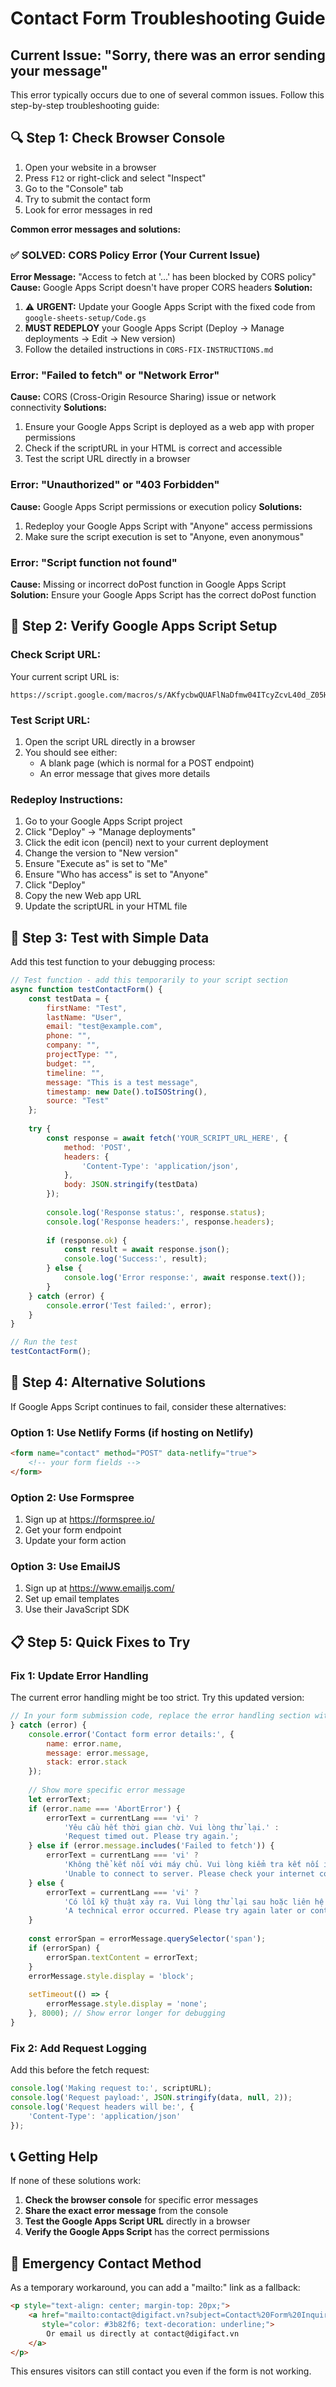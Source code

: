 # Contact Form Troubleshooting Guide

## Current Issue: "Sorry, there was an error sending your message"

This error typically occurs due to one of several common issues. Follow this step-by-step troubleshooting guide:

## 🔍 **Step 1: Check Browser Console**

1. Open your website in a browser
2. Press `F12` or right-click and select "Inspect"
3. Go to the "Console" tab
4. Try to submit the contact form
5. Look for error messages in red

**Common error messages and solutions:**

### ✅ **SOLVED: CORS Policy Error** (Your Current Issue)
**Error Message:** "Access to fetch at '...' has been blocked by CORS policy"
**Cause:** Google Apps Script doesn't have proper CORS headers
**Solution:** 
1. ⚠️ **URGENT:** Update your Google Apps Script with the fixed code from `google-sheets-setup/Code.gs`
2. **MUST REDEPLOY** your Google Apps Script (Deploy → Manage deployments → Edit → New version)
3. Follow the detailed instructions in `CORS-FIX-INSTRUCTIONS.md`

### Error: "Failed to fetch" or "Network Error"
**Cause:** CORS (Cross-Origin Resource Sharing) issue or network connectivity
**Solutions:**
1. Ensure your Google Apps Script is deployed as a web app with proper permissions
2. Check if the scriptURL in your HTML is correct and accessible
3. Test the script URL directly in a browser

### Error: "Unauthorized" or "403 Forbidden"
**Cause:** Google Apps Script permissions or execution policy
**Solutions:**
1. Redeploy your Google Apps Script with "Anyone" access permissions
2. Make sure the script execution is set to "Anyone, even anonymous"

### Error: "Script function not found"
**Cause:** Missing or incorrect doPost function in Google Apps Script
**Solution:** Ensure your Google Apps Script has the correct doPost function

## 🔧 **Step 2: Verify Google Apps Script Setup**

### Check Script URL:
Your current script URL is:
```
https://script.google.com/macros/s/AKfycbwQUAFlNaDfmw04ITcyZcvL40d_Z05HgbldjdiunqafMKyo5HWXrdB2oXgUo8JnkRRmvA/exec
```

### Test Script URL:
1. Open the script URL directly in a browser
2. You should see either:
   - A blank page (which is normal for a POST endpoint)
   - An error message that gives more details

### Redeploy Instructions:
1. Go to your Google Apps Script project
2. Click "Deploy" → "Manage deployments"
3. Click the edit icon (pencil) next to your current deployment
4. Change the version to "New version"
5. Ensure "Execute as" is set to "Me"
6. Ensure "Who has access" is set to "Anyone"
7. Click "Deploy"
8. Copy the new Web app URL
9. Update the scriptURL in your HTML file

## 🧪 **Step 3: Test with Simple Data**

Add this test function to your debugging process:

```javascript
// Test function - add this temporarily to your script section
async function testContactForm() {
    const testData = {
        firstName: "Test",
        lastName: "User",
        email: "test@example.com",
        phone: "",
        company: "",
        projectType: "",
        budget: "",
        timeline: "",
        message: "This is a test message",
        timestamp: new Date().toISOString(),
        source: "Test"
    };
    
    try {
        const response = await fetch('YOUR_SCRIPT_URL_HERE', {
            method: 'POST',
            headers: {
                'Content-Type': 'application/json',
            },
            body: JSON.stringify(testData)
        });
        
        console.log('Response status:', response.status);
        console.log('Response headers:', response.headers);
        
        if (response.ok) {
            const result = await response.json();
            console.log('Success:', result);
        } else {
            console.log('Error response:', await response.text());
        }
    } catch (error) {
        console.error('Test failed:', error);
    }
}

// Run the test
testContactForm();
```

## 🔄 **Step 4: Alternative Solutions**

If Google Apps Script continues to fail, consider these alternatives:

### Option 1: Use Netlify Forms (if hosting on Netlify)
```html
<form name="contact" method="POST" data-netlify="true">
    <!-- your form fields -->
</form>
```

### Option 2: Use Formspree
1. Sign up at https://formspree.io/
2. Get your form endpoint
3. Update your form action

### Option 3: Use EmailJS
1. Sign up at https://www.emailjs.com/
2. Set up email templates
3. Use their JavaScript SDK

## 📋 **Step 5: Quick Fixes to Try**

### Fix 1: Update Error Handling
The current error handling might be too strict. Try this updated version:

```javascript
// In your form submission code, replace the error handling section with:
} catch (error) {
    console.error('Contact form error details:', {
        name: error.name,
        message: error.message,
        stack: error.stack
    });
    
    // Show more specific error message
    let errorText;
    if (error.name === 'AbortError') {
        errorText = currentLang === 'vi' ? 
            'Yêu cầu hết thời gian chờ. Vui lòng thử lại.' : 
            'Request timed out. Please try again.';
    } else if (error.message.includes('Failed to fetch')) {
        errorText = currentLang === 'vi' ? 
            'Không thể kết nối với máy chủ. Vui lòng kiểm tra kết nối internet.' : 
            'Unable to connect to server. Please check your internet connection.';
    } else {
        errorText = currentLang === 'vi' ? 
            'Có lỗi kỹ thuật xảy ra. Vui lòng thử lại sau hoặc liên hệ trực tiếp qua email.' : 
            'A technical error occurred. Please try again later or contact us directly via email.';
    }
    
    const errorSpan = errorMessage.querySelector('span');
    if (errorSpan) {
        errorSpan.textContent = errorText;
    }
    errorMessage.style.display = 'block';
    
    setTimeout(() => {
        errorMessage.style.display = 'none';
    }, 8000); // Show error longer for debugging
}
```

### Fix 2: Add Request Logging
Add this before the fetch request:

```javascript
console.log('Making request to:', scriptURL);
console.log('Request payload:', JSON.stringify(data, null, 2));
console.log('Request headers will be:', {
    'Content-Type': 'application/json'
});
```

## 📞 **Getting Help**

If none of these solutions work:

1. **Check the browser console** for specific error messages
2. **Share the exact error message** from the console
3. **Test the Google Apps Script URL** directly in a browser
4. **Verify the Google Apps Script** has the correct permissions

## 🚨 **Emergency Contact Method**

As a temporary workaround, you can add a "mailto:" link as a fallback:

```html
<p style="text-align: center; margin-top: 20px;">
    <a href="mailto:contact@digifact.vn?subject=Contact%20Form%20Inquiry&body=Please%20include%20your%20project%20details%20here" 
       style="color: #3b82f6; text-decoration: underline;">
        Or email us directly at contact@digifact.vn
    </a>
</p>
```

This ensures visitors can still contact you even if the form is not working.
